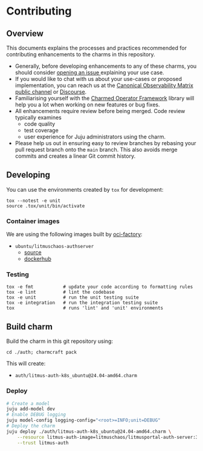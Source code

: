 # Contributing

## Overview

This documents explains the processes and practices recommended for contributing enhancements to the charms in this repository.

- Generally, before developing enhancements to any of these charms, you should consider [opening an issue
  ](https://github.com/canonical/litmus-operators/issues) explaining your use case.
- If you would like to chat with us about your use-cases or proposed implementation, you can reach
  us at the [Canonical Observability Matrix public channel](https://matrix.to/#/#cos:ubuntu.com)
  or [Discourse](https://discourse.charmhub.io/).
- Familiarising yourself with the [Charmed Operator Framework](https://juju.is/docs/sdk) library
  will help you a lot when working on new features or bug fixes.
- All enhancements require review before being merged. Code review typically examines
  - code quality
  - test coverage
  - user experience for Juju administrators using the charm.
- Please help us out in ensuring easy to review branches by rebasing your pull request branch onto
  the `main` branch. This also avoids merge commits and creates a linear Git commit history.

## Developing

You can use the environments created by `tox` for development:

```shell
tox --notest -e unit
source .tox/unit/bin/activate
```

### Container images

We are using the following images built by [oci-factory](https://github.com/canonical/oci-factory):
- `ubuntu/litmuschaos-authserver`
  - [source](https://github.com/canonical/litmuschaos-authserver-rock)
  - [dockerhub](https://hub.docker.com/r/ubuntu/litmuschaos-authserver)


### Testing

```shell
tox -e fmt           # update your code according to formatting rules
tox -e lint          # lint the codebase
tox -e unit          # run the unit testing suite
tox -e integration   # run the integration testing suite
tox                  # runs 'lint' and 'unit' environments
```

## Build charm

Build the charm in this git repository using:

```shell
cd ./auth; charmcraft pack
```

This will create:
- `auth/litmus-auth-k8s_ubuntu@24.04-amd64.charm`

### Deploy

```bash
# Create a model
juju add-model dev
# Enable DEBUG logging
juju model-config logging-config="<root>=INFO;unit=DEBUG"
# Deploy the charm
juju deploy ./auth/litmus-auth-k8s_ubuntu@24.04-amd64.charm \
    --resource litmus-auth-image=litmuschaos/litmusportal-auth-server:3.19.0 \
    --trust litmus-auth
```
